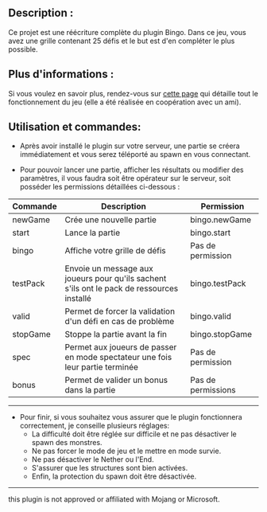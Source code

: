 ## Description :

<p>Ce projet est une réécriture complète du plugin Bingo. Dans ce jeu, vous avez une grille contenant 25 défis et le but est d'en compléter le plus possible.</p>

## Plus d'informations :
<p>Si vous voulez en savoir plus, rendez-vous sur <a href="https://poulmouth.gitbook.io/untitled/">cette page</a> qui détaille tout le fonctionnement du jeu (elle a été réalisée en coopération avec un ami).</p>

## Utilisation et commandes:

- Après avoir installé le plugin sur votre serveur, une partie se créera immédiatement et vous serez téléporté au spawn en vous connectant.

- Pour pouvoir lancer une partie, afficher les résultats ou modifier des paramètres, il vous faudra soit être opérateur sur le serveur, soit posséder les permissions détaillées ci-dessous  :

| Commande | Description                                                                                | Permission         |
|----------|--------------------------------------------------------------------------------------------|--------------------|
| newGame  | Crée une nouvelle partie                                                                   | bingo.newGame      |
| start    | Lance la partie                                                                            | bingo.start        |
| bingo    | Affiche votre grille de défis                                                              | Pas de permission  |
| testPack | Envoie un message aux joueurs pour qu'ils sachent s'ils ont le pack de ressources installé | bingo.testPack     |
| valid    | Permet de forcer la validation d'un défi en cas de problème                                | bingo.valid        |
| stopGame | Stoppe la partie avant la fin                                                              | bingo.stopGame     |
| spec     | Permet aux joueurs de passer en mode spectateur une fois leur partie terminée              | Pas de permission  |
| bonus    | Permet de valider un bonus dans la partie                                                  | Pas de permissions |

---

- Pour finir, si vous souhaitez vous assurer que le plugin fonctionnera correctement, je conseille plusieurs réglages: 
    <ul>
        <li>La difficulté doit être réglée sur difficile et ne pas désactiver le spawn des monstres.</li>
        <li>Ne pas forcer le mode de jeu et le mettre en mode survie.</li>
        <li>Ne pas désactiver le Nether ou l'End.</li>
        <li>S'assurer que les structures sont bien activées.</li>
        <li>Enfin, la protection du spawn doit être désactivée.</li>
    </ul>


---
this plugin is not approved or affiliated with Mojang or Microsoft.